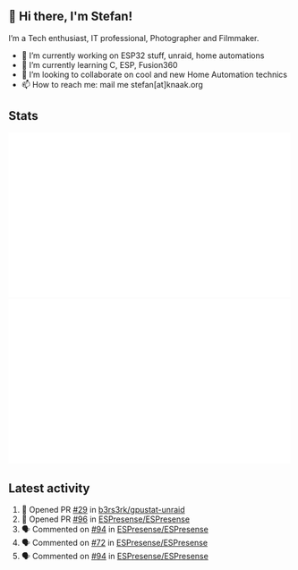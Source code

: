 ## 👋 Hi there, I'm Stefan!
I’m a Tech enthusiast, IT professional, Photographer and Filmmaker.

- 🔭 I’m currently working on ESP32 stuff, unraid, home automations
- 🌱 I’m currently learning C, ESP, Fusion360
- 👯 I’m looking to collaborate on cool and new Home Automation technics
- 📫 How to reach me: mail me stefan[at]knaak.org

## Stats

![](https://github.com/corgan2222/github-stats/blob/master/generated/overview.svg) ![](https://github.com/corgan2222/github-stats/blob/master/generated/languages.svg)


## Latest activity

<!--START_SECTION:activity-->
1. 💪 Opened PR [#29](https://github.com/b3rs3rk/gpustat-unraid/pull/29) in [b3rs3rk/gpustat-unraid](https://github.com/b3rs3rk/gpustat-unraid)
2. 💪 Opened PR [#96](https://github.com/ESPresense/ESPresense/pull/96) in [ESPresense/ESPresense](https://github.com/ESPresense/ESPresense)
3. 🗣 Commented on [#94](https://github.com/ESPresense/ESPresense/issues/94) in [ESPresense/ESPresense](https://github.com/ESPresense/ESPresense)
4. 🗣 Commented on [#72](https://github.com/ESPresense/ESPresense/issues/72) in [ESPresense/ESPresense](https://github.com/ESPresense/ESPresense)
5. 🗣 Commented on [#94](https://github.com/ESPresense/ESPresense/issues/94) in [ESPresense/ESPresense](https://github.com/ESPresense/ESPresense)
<!--END_SECTION:activity-->

<!--

